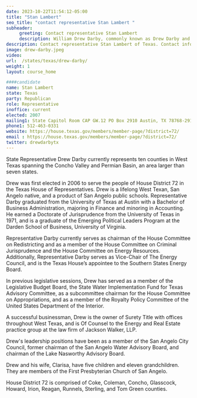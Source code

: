```yaml
---
date: 2023-10-22T11:54:12-05:00
title: "Stan Lambert"
seo_title: "contact representative Stan Lambert "
subheader:
     greeting: Contact representative Stan Lambert
     description: William Drew Darby, commonly known as Drew Darby and born on February 22, 1947, is a respected Republican member of the Texas House of Representatives, proudly representing his hometown of San Angelo, Texas. He serves District 72, which encompasses the West Texas counties of Coke, Concho, Glasscock, Howard, Irion, Reagan, Runnels, Sterling, and Tom Green.
description: Contact representative Stan Lambert of Texas. Contact information for Stan Lambert includes email address, phone number, and mailing address.
image: drew-darby.jpeg
video:
url:  /states/texas/drew-darby/
weight: 1
layout: course_home

####candidate
name: Stan Lambert
state: Texas
party: Republican
role: Representative
inoffice: current
elected: 2007
mailing1: State Capitol Room CAP GW.12 PO Box 2910 Austin, TX 78768-2910
phone1: 512-463-0331
website: https://house.texas.gov/members/member-page/?district=72/
email : https://house.texas.gov/members/member-page/?district=72/
twitter: drewdarbytx
---
```


State Representative Drew Darby currently represents ten counties in West Texas spanning the Concho Valley and Permian Basin, an area larger than seven states.

Drew was first elected in 2006 to serve the people of House District 72 in the Texas House of Representatives. Drew is a lifelong West Texan, San Angelo native, and a product of San Angelo public schools. Representative Darby graduated from the University of Texas at Austin with a Bachelor of Business Administration, majoring in Finance and minoring in Accounting. He earned a Doctorate of Jurisprudence from the University of Texas in 1971, and is a graduate of the Emerging Political Leaders Program at the Darden School of Business, University of Virginia.

Representative Darby currently serves as chairman of the House Committee on Redistricting and as a member of the House Committee on Criminal Jurisprudence and the House Committee on Energy Resources. Additionally, Representative Darby serves as Vice-Chair of The Energy Council, and is the Texas House’s appointee to the Southern States Energy Board.

In previous legislative sessions, Drew has served as a member of the Legislative Budget Board, the State Water Implementation Fund for Texas Advisory Committee, as a subcommittee chairman for the House Committee on Appropriations, and as a member of the Royalty Policy Committee of the United States Department of the Interior.

A successful businessman, Drew is the owner of Surety Title with offices throughout West Texas, and is Of Counsel to the Energy and Real Estate practice group at the law firm of Jackson Walker, LLP.

Drew's leadership positions have been as a member of the San Angelo City Council, former chairman of the San Angelo Water Advisory Board, and chairman of the Lake Nasworthy Advisory Board.

Drew and his wife, Clarisa, have five children and eleven grandchildren. They are members of the First Presbyterian Church of San Angelo.

House District 72 is comprised of Coke, Coleman, Concho, Glasscock, Howard, Irion, Reagan, Runnels, Sterling, and Tom Green counties.

